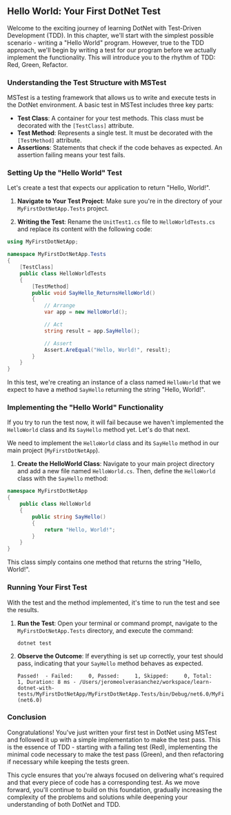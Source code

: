 ## Hello World: Your First DotNet Test

Welcome to the exciting journey of learning DotNet with Test-Driven Development (TDD). In this chapter, we'll start with the simplest possible scenario - writing a "Hello World" program. However, true to the TDD approach, we'll begin by writing a test for our program before we actually implement the functionality. This will introduce you to the rhythm of TDD: Red, Green, Refactor.

### Understanding the Test Structure with MSTest

MSTest is a testing framework that allows us to write and execute tests in the DotNet environment. A basic test in MSTest includes three key parts:

- **Test Class**: A container for your test methods. This class must be decorated with the `[TestClass]` attribute.
- **Test Method**: Represents a single test. It must be decorated with the `[TestMethod]` attribute.
- **Assertions**: Statements that check if the code behaves as expected. An assertion failing means your test fails.

### Setting Up the "Hello World" Test

Let's create a test that expects our application to return "Hello, World!".

1. **Navigate to Your Test Project**: Make sure you're in the directory of your `MyFirstDotNetApp.Tests` project.

2. **Writing the Test**: Rename the `UnitTest1.cs` file to `HelloWorldTests.cs` and replace its content with the following code:

```csharp
using MyFirstDotNetApp;

namespace MyFirstDotNetApp.Tests
{
    [TestClass]
    public class HelloWorldTests
    {
        [TestMethod]
        public void SayHello_ReturnsHelloWorld()
        {
            // Arrange
            var app = new HelloWorld();

            // Act
            string result = app.SayHello();

            // Assert
            Assert.AreEqual("Hello, World!", result);
        }
    }
}
```

In this test, we're creating an instance of a class named `HelloWorld` that we expect to have a method `SayHello` returning the string "Hello, World!".

### Implementing the "Hello World" Functionality

If you try to run the test now, it will fail because we haven't implemented the `HelloWorld` class and its `SayHello` method yet. Let's do that next.

We need to implement the `HelloWorld` class and its `SayHello` method in our main project (`MyFirstDotNetApp`).

1. **Create the HelloWorld Class**: Navigate to your main project directory and add a new file named `HelloWorld.cs`. Then, define the `HelloWorld` class with the `SayHello` method:

```csharp
namespace MyFirstDotNetApp
{
    public class HelloWorld
    {
        public string SayHello()
        {
            return "Hello, World!";
        }
    }
}
```

This class simply contains one method that returns the string "Hello, World!".

### Running Your First Test

With the test and the method implemented, it's time to run the test and see the results.

1. **Run the Test**: Open your terminal or command prompt, navigate to the `MyFirstDotNetApp.Tests` directory, and execute the command:
   ```
   dotnet test
   ```
2. **Observe the Outcome**: If everything is set up correctly, your test should pass, indicating that your `SayHello` method behaves as expected.

   ```
   Passed!  - Failed:     0, Passed:     1, Skipped:     0, Total:     1, Duration: 8 ms - /Users/jeromeolverasanchez/workspace/learn-dotnet-with-tests/MyFirstDotNetApp/MyFirstDotNetApp.Tests/bin/Debug/net6.0/MyFirstDotNetApp.Tests.dll (net6.0)
   ```

### Conclusion

Congratulations! You've just written your first test in DotNet using MSTest and followed it up with a simple implementation to make the test pass. This is the essence of TDD - starting with a failing test (Red), implementing the minimal code necessary to make the test pass (Green), and then refactoring if necessary while keeping the tests green.

This cycle ensures that you're always focused on delivering what's required and that every piece of code has a corresponding test. As we move forward, you'll continue to build on this foundation, gradually increasing the complexity of the problems and solutions while deepening your understanding of both DotNet and TDD.
